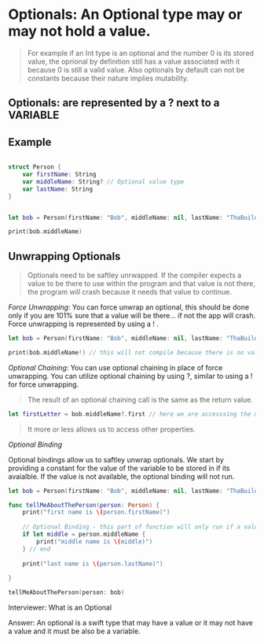 # Optionals: An Optional type may or may not hold a value. 
> For example if an Int type is an optional and the number 0 is its stored value, the oprional by definition still has a value associated with it
> because 0 is still a valid value. Also optionals by default can not be constants because their nature implies mutability. 

## Optionals: are represented by a ? next to a VARIABLE

## Example

``` swift

struct Person {
    var firstName: String
    var middleName: String? // Optional value type
    var lastName: String
}


let bob = Person(firstName: "Bob", middleName: nil, lastName: "ThaBuilder")

print(bob.middleName)
```

## Unwrapping Optionals
> Optionals need to be saftley unrwapped. If the compiler expects a value to be there to use within the program and that value is not there, the
> program will crash because it needs that value to continue. 

*Force Unwrapping*: You can force unwrap an optional, this should be done only if you are 101% sure that a value will be there... if not the app will
crash. Force unwrapping is represented by using a ! .


``` swift
let bob = Person(firstName: "Bob", middleName: nil, lastName: "ThaBuilder")

print(bob.middleName!) // this will not compile because there is no value for the middle name.

```

*Optional Chaining*: You can use optional chaining in place of force unwrapping.
You can utilize optional chaining by using ?, similar to using a ! for force unwrapping.
> The result of an optional chaining call is the same as the return value.

``` swift
let firstLetter = bob.middleName?.first // here we are accesssing the middle name property which is an optional, so to access the values of that property we can use dot(.) notataion to access the values or other properties in the case of a class or struct
```
> It more or less allows us to access other properties. 

*Optional Binding*

Optional bindings allow us to saftley unwrap optionals. We start by providing a constant for the value of the variable to be stored in if its avaialble.
If the value is not available, the optional binding will not run. 


``` swift
let bob = Person(firstName: "Bob", middleName: nil, lastName: "ThaBuilder")

func tellMeAboutThePerson(person: Person) {
    print("first name is \(person.firstName)")
    
    // Optional Binding - this part of function will only run if a value for person.middleName is present
    if let middle = person.middleName {
        print("middle name is \(middle)")
    } // end
    
    print("last name is \(person.lastName)")
   
}

tellMeAboutThePerson(person: bob)
```

Interviewer: What is an Optional

Answer: An optional is a swift type that may have a value or it may not have a value and it must be also be a variable.

